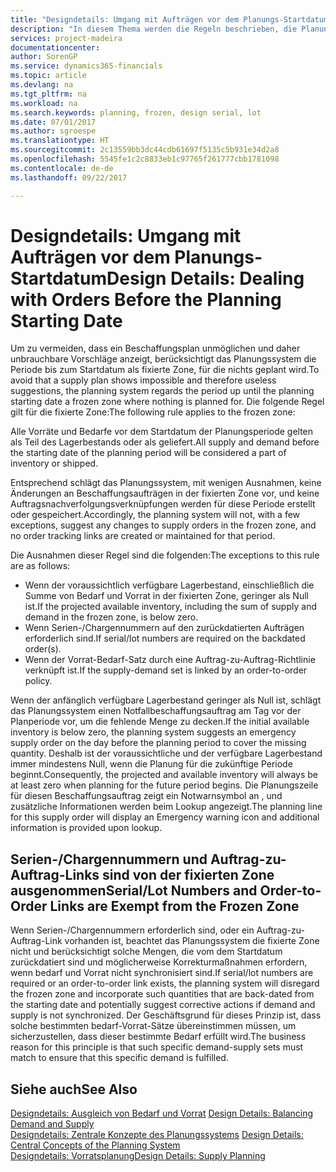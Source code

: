 ```yaml
---
title: "Designdetails: Umgang mit Aufträgen vor dem Planungs-Startdatum | Microsoft Docs"
description: "In diesem Thema werden die Regeln beschrieben, die Planung für Aufträge in der fixierten Zone anwendet."
services: project-madeira
documentationcenter: 
author: SorenGP
ms.service: dynamics365-financials
ms.topic: article
ms.devlang: na
ms.tgt_pltfrm: na
ms.workload: na
ms.search.keywords: planning, frozen, design serial, lot
ms.date: 07/01/2017
ms.author: sgroespe
ms.translationtype: HT
ms.sourcegitcommit: 2c13559bb3dc44cdb61697f5135c5b931e34d2a8
ms.openlocfilehash: 5545fe1c2c8833eb1c97765f261777cbb1781098
ms.contentlocale: de-de
ms.lasthandoff: 09/22/2017

---
```

# <a name="design-details-dealing-with-orders-before-the-planning-starting-date"></a><span data-ttu-id="d9742-103">Designdetails: Umgang mit Aufträgen vor dem Planungs-Startdatum</span><span class="sxs-lookup"><span data-stu-id="d9742-103">Design Details: Dealing with Orders Before the Planning Starting Date</span></span>
<span data-ttu-id="d9742-104">Um zu vermeiden, dass ein Beschaffungsplan unmöglichen und daher unbrauchbare Vorschläge anzeigt, berücksichtigt das Planungssystem die Periode bis zum Startdatum als fixierte Zone, für die nichts geplant wird.</span><span class="sxs-lookup"><span data-stu-id="d9742-104">To avoid that a supply plan shows impossible and therefore useless suggestions, the planning system regards the period up until the planning starting date a frozen zone where nothing is planned for.</span></span> <span data-ttu-id="d9742-105">Die folgende Regel gilt für die fixierte Zone:</span><span class="sxs-lookup"><span data-stu-id="d9742-105">The following rule applies to the frozen zone:</span></span>  
  
<span data-ttu-id="d9742-106">Alle Vorräte und Bedarfe vor dem Startdatum der Planungsperiode gelten als Teil des Lagerbestands oder als geliefert.</span><span class="sxs-lookup"><span data-stu-id="d9742-106">All supply and demand before the starting date of the planning period will be considered a part of inventory or shipped.</span></span>  
  
<span data-ttu-id="d9742-107">Entsprechend schlägt das Planungssystem, mit wenigen Ausnahmen, keine Änderungen an Beschaffungsaufträgen in der fixierten Zone vor, und keine Auftragsnachverfolgungsverknüpfungen werden für diese Periode erstellt oder gespeichert.</span><span class="sxs-lookup"><span data-stu-id="d9742-107">Accordingly, the planning system will not, with a few exceptions, suggest any changes to supply orders in the frozen zone, and no order tracking links are created or maintained for that period.</span></span>  
  
<span data-ttu-id="d9742-108">Die Ausnahmen dieser Regel sind die folgenden:</span><span class="sxs-lookup"><span data-stu-id="d9742-108">The exceptions to this rule are as follows:</span></span>  
  
* <span data-ttu-id="d9742-109">Wenn der voraussichtlich verfügbare Lagerbestand, einschließlich die Summe von Bedarf und Vorrat in der fixierten Zone, geringer als Null ist.</span><span class="sxs-lookup"><span data-stu-id="d9742-109">If the projected available inventory, including the sum of supply and demand in the frozen zone, is below zero.</span></span>  
* <span data-ttu-id="d9742-110">Wenn Serien-/Chargennummern auf den zurückdatierten Aufträgen erforderlich sind.</span><span class="sxs-lookup"><span data-stu-id="d9742-110">If serial/lot numbers are required on the backdated order(s).</span></span>  
* <span data-ttu-id="d9742-111">Wenn der Vorrat-Bedarf-Satz durch eine Auftrag-zu-Auftrag-Richtlinie verknüpft ist.</span><span class="sxs-lookup"><span data-stu-id="d9742-111">If the supply-demand set is linked by an order-to-order policy.</span></span>  
  
<span data-ttu-id="d9742-112">Wenn der anfänglich verfügbare Lagerbestand geringer als Null ist, schlägt das Planungssystem einen Notfallbeschaffungsauftrag am Tag vor der Planperiode vor, um die fehlende Menge zu decken.</span><span class="sxs-lookup"><span data-stu-id="d9742-112">If the initial available inventory is below zero, the planning system suggests an emergency supply order on the day before the planning period to cover the missing quantity.</span></span> <span data-ttu-id="d9742-113">Deshalb ist der voraussichtliche und der verfügbare Lagerbestand immer mindestens Null, wenn die Planung für die zukünftige Periode beginnt.</span><span class="sxs-lookup"><span data-stu-id="d9742-113">Consequently, the projected and available inventory will always be at least zero when planning for the future period begins.</span></span> <span data-ttu-id="d9742-114">Die Planungszeile für diesen Beschaffungsauftrag zeigt ein Notwarnsymbol an , und zusätzliche Informationen werden beim Lookup angezeigt.</span><span class="sxs-lookup"><span data-stu-id="d9742-114">The planning line for this supply order will display an Emergency warning icon and additional information is provided upon lookup.</span></span>  
  
## <a name="seriallot-numbers-and-order-to-order-links-are-exempt-from-the-frozen-zone"></a><span data-ttu-id="d9742-115">Serien-/Chargennummern und Auftrag-zu-Auftrag-Links sind von der fixierten Zone ausgenommen</span><span class="sxs-lookup"><span data-stu-id="d9742-115">Serial/Lot Numbers and Order-to-Order Links are Exempt from the Frozen Zone</span></span>  
<span data-ttu-id="d9742-116">Wenn Serien-/Chargennummern erforderlich sind, oder ein Auftrag-zu-Auftrag-Link vorhanden ist, beachtet das Planungssystem die fixierte Zone nicht und berücksichtigt solche Mengen, die vom dem Startdatum zurückdatiert sind und möglicherweise Korrekturmaßnahmen erfordern, wenn bedarf und Vorrat nicht synchronisiert sind.</span><span class="sxs-lookup"><span data-stu-id="d9742-116">If serial/lot numbers are required or an order-to-order link exists, the planning system will disregard the frozen zone and incorporate such quantities that are back-dated from the starting date and potentially suggest corrective actions if demand and supply is not synchronized.</span></span> <span data-ttu-id="d9742-117">Der Geschäftsgrund für dieses Prinzip ist, dass solche bestimmten bedarf-Vorrat-Sätze übereinstimmen müssen, um sicherzustellen, dass dieser bestimmte Bedarf erfüllt wird.</span><span class="sxs-lookup"><span data-stu-id="d9742-117">The business reason for this principle is that such specific demand-supply sets must match to ensure that this specific demand is fulfilled.</span></span>  
  
## <a name="see-also"></a><span data-ttu-id="d9742-118">Siehe auch</span><span class="sxs-lookup"><span data-stu-id="d9742-118">See Also</span></span>  
<span data-ttu-id="d9742-119">[Designdetails: Ausgleich von Bedarf und Vorrat](design-details-balancing-demand-and-supply.md) </span><span class="sxs-lookup"><span data-stu-id="d9742-119">[Design Details: Balancing Demand and Supply](design-details-balancing-demand-and-supply.md) </span></span>  
<span data-ttu-id="d9742-120">[Designdetails: Zentrale Konzepte des Planungssystems](design-details-central-concepts-of-the-planning-system.md) </span><span class="sxs-lookup"><span data-stu-id="d9742-120">[Design Details: Central Concepts of the Planning System](design-details-central-concepts-of-the-planning-system.md) </span></span>  
[<span data-ttu-id="d9742-121">Designdetails: Vorratsplanung</span><span class="sxs-lookup"><span data-stu-id="d9742-121">Design Details: Supply Planning</span></span>](design-details-supply-planning.md)

